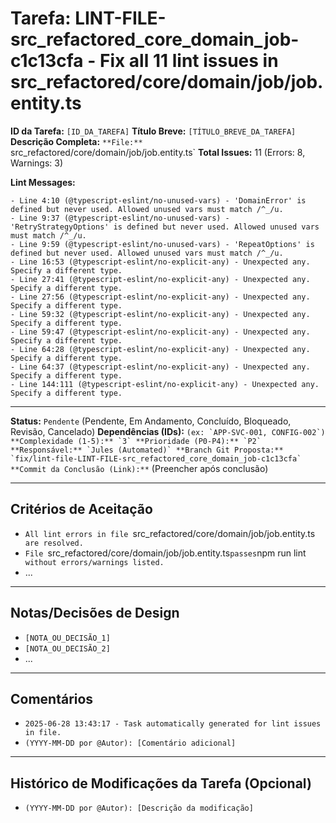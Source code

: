 # Tarefa: LINT-FILE-src_refactored_core_domain_job-c1c13cfa - Fix all 11 lint issues in src_refactored/core/domain/job/job.entity.ts

**ID da Tarefa:** `[ID_DA_TAREFA]`
**Título Breve:** `[TÍTULO_BREVE_DA_TAREFA]`
**Descrição Completa:**
`**File:** `src_refactored/core/domain/job/job.entity.ts`
**Total Issues:** 11 (Errors: 8, Warnings: 3)

**Lint Messages:**

```text
- Line 4:10 (@typescript-eslint/no-unused-vars) - 'DomainError' is defined but never used. Allowed unused vars must match /^_/u.
- Line 9:37 (@typescript-eslint/no-unused-vars) - 'RetryStrategyOptions' is defined but never used. Allowed unused vars must match /^_/u.
- Line 9:59 (@typescript-eslint/no-unused-vars) - 'RepeatOptions' is defined but never used. Allowed unused vars must match /^_/u.
- Line 16:53 (@typescript-eslint/no-explicit-any) - Unexpected any. Specify a different type.
- Line 27:41 (@typescript-eslint/no-explicit-any) - Unexpected any. Specify a different type.
- Line 27:56 (@typescript-eslint/no-explicit-any) - Unexpected any. Specify a different type.
- Line 59:32 (@typescript-eslint/no-explicit-any) - Unexpected any. Specify a different type.
- Line 59:47 (@typescript-eslint/no-explicit-any) - Unexpected any. Specify a different type.
- Line 64:28 (@typescript-eslint/no-explicit-any) - Unexpected any. Specify a different type.
- Line 64:37 (@typescript-eslint/no-explicit-any) - Unexpected any. Specify a different type.
- Line 144:111 (@typescript-eslint/no-explicit-any) - Unexpected any. Specify a different type.
````

---

**Status:** `Pendente` (Pendente, Em Andamento, Concluído, Bloqueado, Revisão, Cancelado)
**Dependências (IDs):** `` (ex: `APP-SVC-001, CONFIG-002`)
**Complexidade (1-5):** `3`
**Prioridade (P0-P4):** `P2`
**Responsável:** `Jules (Automated)`
**Branch Git Proposta:** `fix/lint-file-LINT-FILE-src_refactored_core_domain_job-c1c13cfa`
**Commit da Conclusão (Link):** `` (Preencher após conclusão)

---

## Critérios de Aceitação
- `All lint errors in file `src_refactored/core/domain/job/job.entity.ts` are resolved.`
- `File `src_refactored/core/domain/job/job.entity.ts` passes `npm run lint` without errors/warnings listed.`
- ...

---

## Notas/Decisões de Design
- `[NOTA_OU_DECISÃO_1]`
- `[NOTA_OU_DECISÃO_2]`
- ...

---

## Comentários
- `2025-06-28 13:43:17 - Task automatically generated for lint issues in file.`
- `(YYYY-MM-DD por @Autor): [Comentário adicional]`

---

## Histórico de Modificações da Tarefa (Opcional)
- `(YYYY-MM-DD por @Autor): [Descrição da modificação]`
